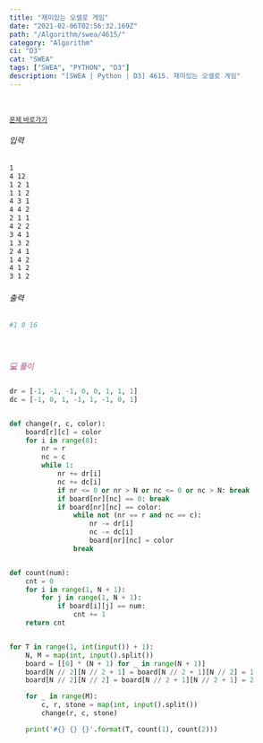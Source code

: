 ```yaml
---
title: "재미있는 오셀로 게임"
date: "2021-02-06T02:56:32.169Z"
path: "/Algorithm/swea/4615/"
category: "Algorithm"
ci: "D3"
cat: "SWEA"
tags: ["SWEA", "PYTHON", "D3"]
description: "[SWEA | Python | D3] 4615. 재미있는 오셀로 게임"
---
```


<br />

<a href="https://swexpertacademy.com/main/code/problem/problemDetail.do?problemLevel=3&contestProbId=AWQmA4uK8ygDFAXj&categoryId=AWQmA4uK8ygDFAXj&categoryType=CODE&problemTitle=&orderBy=FIRST_REG_DATETIME&selectCodeLang=PYTHON&select-1=3&pageSize=10&pageIndex=4"><small>문제 바로가기</small></a>

###### 입력

```sh
1
4 12
1 2 1
1 1 2
4 3 1
4 4 2
2 1 1
4 2 2
3 4 1
1 3 2
2 4 1
1 4 2
4 1 2
3 1 2
```

###### 출력

```sh
#1 0 16
```

<br />

##### <h5 style="color:#C587AE;">💻 풀이</h5>

```python
dr = [-1, -1, -1, 0, 0, 1, 1, 1]
dc = [-1, 0, 1, -1, 1, -1, 0, 1]


def change(r, c, color):
    board[r][c] = color
    for i in range(8):
        nr = r
        nc = c
        while 1:
            nr += dr[i]
            nc += dc[i]
            if nr <= 0 or nr > N or nc <= 0 or nc > N: break
            if board[nr][nc] == 0: break
            if board[nr][nc] == color:
                while not (nr == r and nc == c):
                    nr -= dr[i]
                    nc -= dc[i]
                    board[nr][nc] = color
                break


def count(num):
    cnt = 0
    for i in range(1, N + 1):
        for j in range(1, N + 1):
            if board[i][j] == num:
                cnt += 1
    return cnt


for T in range(1, int(input()) + 1):
    N, M = map(int, input().split())
    board = [[0] * (N + 1) for _ in range(N + 1)]
    board[N // 2][N // 2 + 1] = board[N // 2 + 1][N // 2] = 1
    board[N // 2][N // 2] = board[N // 2 + 1][N // 2 + 1] = 2

    for _ in range(M):
        c, r, stone = map(int, input().split())
        change(r, c, stone)

    print('#{} {} {}'.format(T, count(1), count(2)))
```

